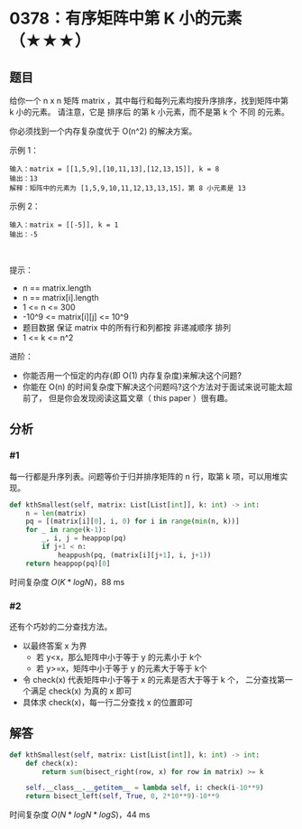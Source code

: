 # 0378：有序矩阵中第 K 小的元素（★★★）



## 题目

给你一个 n x n 矩阵 matrix ，其中每行和每列元素均按升序排序，找到矩阵中第 k 小的元素。
请注意，它是 排序后 的第 k 小元素，而不是第 k 个 不同 的元素。

你必须找到一个内存复杂度优于 O(n^2) 的解决方案。

示例 1：

	输入：matrix = [[1,5,9],[10,11,13],[12,13,15]], k = 8
	输出：13
	解释：矩阵中的元素为 [1,5,9,10,11,12,13,13,15]，第 8 小元素是 13

示例 2：

	输入：matrix = [[-5]], k = 1
	输出：-5
 

提示：
- n == matrix.length
- n == matrix[i].length
- 1 <= n <= 300
- -10^9 <= matrix[i][j] <= 10^9
- 题目数据 保证 matrix 中的所有行和列都按 非递减顺序 排列
- 1 <= k <= n^2
 

进阶：
- 你能否用一个恒定的内存(即 O(1) 内存复杂度)来解决这个问题?
- 你能在 O(n) 的时间复杂度下解决这个问题吗?这个方法对于面试来说可能太超前了，
但是你会发现阅读这篇文章（ this paper ）很有趣。


## 分析

### #1

每一行都是升序列表。问题等价于归并排序矩阵的 n 行，取第 k 项，可以用堆实现。

```python
def kthSmallest(self, matrix: List[List[int]], k: int) -> int:
	n = len(matrix)
	pq = [(matrix[i][0], i, 0) for i in range(min(n, k))]
	for _ in range(k-1):
		_, i, j = heappop(pq)
		if j+1 < n:
			heappush(pq, (matrix[i][j+1], i, j+1))
	return heappop(pq)[0]
```
时间复杂度 $O(K*logN)$，88 ms

### #2

还有个巧妙的二分查找方法。
- 以最终答案 x 为界
	- 若 y<x，那么矩阵中小于等于 y 的元素小于 k个
	- 若 y>=x，矩阵中小于等于 y 的元素大于等于 k个
- 令 check(x) 代表矩阵中小于等于 x 的元素是否大于等于 k 个，
二分查找第一个满足 check(x) 为真的 x 即可
- 具体求 check(x)，每一行二分查找 x 的位置即可

## 解答

```python
def kthSmallest(self, matrix: List[List[int]], k: int) -> int:
    def check(x):
        return sum(bisect_right(row, x) for row in matrix) >= k

    self.__class__.__getitem__ = lambda self, i: check(i-10**9)
    return bisect_left(self, True, 0, 2*10**9)-10**9
```
时间复杂度 $O(N * logN * logS)$，44 ms

